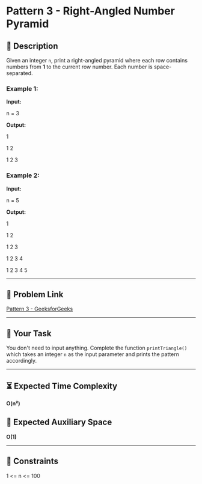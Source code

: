 # Pattern 3 - Right-Angled Number Pyramid

## 📄 Description
Given an integer `n`, print a right-angled pyramid where each row contains numbers from **1** to the current row number. Each number is space-separated.

### Example 1:
**Input:**

n = 3

**Output:**

1

1 2

1 2 3

### Example 2:
**Input:**

n = 5

**Output:**

1

1 2

1 2 3

1 2 3 4

1 2 3 4 5

---

## 🔗 Problem Link
[Pattern 3 - GeeksforGeeks](https://www.geeksforgeeks.org/problems/pattern-3/1)

---

## 📝 Your Task
You don't need to input anything. Complete the function `printTriangle()` which takes an integer `n` as the input parameter and prints the pattern accordingly.

---

## ⏳ Expected Time Complexity
**O(n²)**

## 🧠 Expected Auxiliary Space
**O(1)**

---

## 📌 Constraints
1 <= n <= 100
